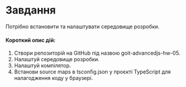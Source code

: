 # Завдання

Потрібно встановити та налаштувати середовище розробки.

#### Короткий опис дій:

1. Створи репозиторій на GitHub під назвою goit-advancedjs-hw-05.
2. Налаштуй середовище розробки.
3. Налаштуй компілятор.
4. Встанови source maps в tsconfig.json у проєкті TypeScript для налагодження коду у браузері.
